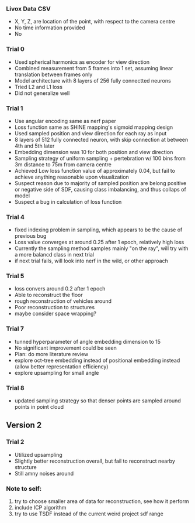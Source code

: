 ### Livox Data CSV

- X, Y, Z, are location of the point, with respect to the camera centre
- No time information provided
- No



### Trial 0
- Used spherical harmonics as encoder for view direction
- Combined measurement from 5 frames into 1 set, assuming linear translation between frames only
- Model architecture with 8 layers of 256 fully connectted neurons
- Tried L2 and L1 loss
- Did not generalize well


### Trial 1
- Use angular encoding same as nerf paper
- Loss function same as SHINE mapping's sigmoid mapping design
- Used sampled position and view direction for each ray as input
- 8 layers of 512 fully connected neuron, with skip connection at between 4th and 5th later
- Embedding dimension was 10 for both position and view direction
- Sampling strategy of uniform sampling + pertebration w/ 100 bins from 3m distance to 75m from camera centre
- Achieved Low loss function value of approximately 0.04, but fail to achieve anything reasonable upon visualization
- Suspect reason due to majority of sampled position are belong positive or negative side of SDF, causing class imbalancing, and thus collaps of model
- Suspect a bug in calculation of loss function
 
### Trial 4
- fixed indexing problem in sampling, which appears to be the cause of previous bug
- Loss value converges at around 0.25 after 1 epoch, relatively high loss
- Currently the sampling method samples mainly "on the ray", will try with a more balancd class in next trial
- if next trial fails, will look into nerf in the wild, or other approach

### Trial 5
- loss convers around 0.2 after 1 epoch
- Able to reconstruct the floor  
- rough reconstruction of vehicles around
- Poor reconstruction to structures
- maybe consider space wrapping?

### Trial 7
- tunned hyperparameter of angle embedding dimension to 15
- No significant improvement could be seen
- Plan: do more literature review
- explore oct-tree embedding instead of positional embedding instead (allow better representation efficiency)
- explore upsampling for small angle 

### Trial 8
- updated sampling strategy so that denser points are sampled around points in point cloud



## Version 2
### Trial 2
- Utilized upsampling
- Slightly better reconstruction overall, but fail to reconstruct nearby structure
- Still amny noises around

### Note to self:
1. try to choose smaller area of data for reconstruction, see how it perform
2. include ICP algorithm
3. try to use TSDF instead of the current weird project sdf range


